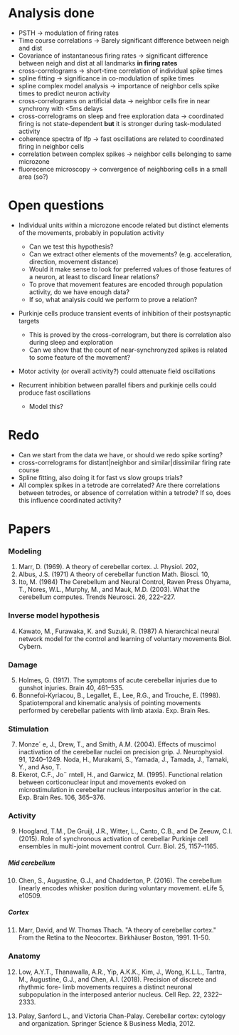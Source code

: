 # Analysis done
- PSTH 
	-> modulation of firing rates
- Time course correlations 
	-> Barely significant difference between neigh and dist
- Covariance of instantaneous firing rates 
	-> significant difference between neigh and dist at all landmarks **in firing rates**
- cross-correlograms 
	-> short-time correlation of individual spike times
- spline fitting 
	-> significance in co-modulation of spike times
- spline complex model analysis
	-> importance of neighbor cells spike times to predict neuron activity
- cross-correlograms on artificial data 
	-> neighbor cells fire in near synchrony with <5ms delays
- cross-correlograms on sleep and free exploration data 
	-> coordinated firing is not state-dependent **but** it is stronger during task-modulated activity
- coherence spectra of lfp 
	-> fast oscillations are related to coordinated firing in neighbor cells
- correlation between complex spikes
	-> neighbor cells belonging to same microzone
- fluorecence microscopy 
	-> convergence of neighboring cells in a small area (so?)


# Open questions
- Individual units within a microzone encode related but distinct elements of the movements, probably in population activity
	- Can we test this hypothesis?
	- Can we extract other elements of the movements? (e.g. acceleration, direction, movement distance)
	- Would it make sense to look for preferred values of those features of a neuron, at least to discard linear relations? 
	- To prove that movement features are encoded through population activity, do we have enough data?
	- If so, what analysis could we perform to prove a relation?

- Purkinje cells produce transient events of inhibition of their postsynaptic targets
	- This is proved by the cross-correlogram, but there is correlation also during sleep and exploration
	- Can we show that the count of near-synchronyzed spikes is related to some feature of the movement? 

- Motor activity (or overall activity?) could attenuate field oscillations

- Recurrent inhibition between parallel fibers and purkinje cells could produce fast oscillations 
	- Model this?

# Redo
- Can we start from the data we have, or should we redo spike sorting?
- cross-correlograms for distant|neighbor and similar|dissimilar firing rate course
- Spline fitting, also doing it for fast vs slow groups trials?
- All complex spikes in a tetrode are correlated? Are there correlations between tetrodes, or absence of correlation within a tetrode? If so, does this influence coordinated activity?


# Papers
### Modeling 
1. Marr, D. (1969). A theory of cerebellar cortex. J. Physiol. 202, 
2. Albus, J.S. (1971) A theory of cerebellar function Math. Biosci. 10,
3. Ito, M. (1984) The Cerebellum and Neural Control, Raven Press
Ohyama, T., Nores, W.L., Murphy, M., and Mauk, M.D. (2003). What the cerebellum computes. Trends Neurosci. 26, 222–227.

### Inverse model hypothesis
4. Kawato, M., Furawaka, K. and Suzuki, R. (1987) A hierarchical neural
network model for the control and learning of voluntary movements
Biol. Cybern.

### Damage
5. Holmes, G. (1917). The symptoms of acute cerebellar injuries due to gunshot injuries. Brain 40, 461–535.
6. Bonnefoi-Kyriacou, B., Legallet, E., Lee, R.G., and Trouche, E. (1998). Spatiotemporal and kinematic analysis of pointing movements performed by cerebellar patients with limb ataxia. Exp. Brain Res.

### Stimulation
7. Monze´ e, J., Drew, T., and Smith, A.M. (2004). Effects of muscimol inactivation of the cerebellar nuclei on precision grip. J. Neurophysiol. 91, 1240–1249.  Noda, H., Murakami, S., Yamada, J., Tamada, J., Tamaki, Y., and Aso, T.
8. Ekerot, C.F., Jo¨ rntell, H., and Garwicz, M. (1995). Functional relation between corticonuclear input and movements evoked on microstimulation in cerebellar nucleus interpositus anterior in the cat. Exp. Brain Res. 106, 365–376.

### Activity 
9. Hoogland, T.M., De Gruijl, J.R., Witter, L., Canto, C.B., and De Zeeuw, C.I.  (2015). Role of synchronous activation of cerebellar Purkinje cell ensembles in multi-joint movement control. Curr. Biol. 25, 1157–1165.

##### Mid cerebellum
10. Chen, S., Augustine, G.J., and Chadderton, P. (2016). The cerebellum linearly encodes whisker position during voluntary movement. eLife 5, e10509.

##### Cortex
11. Marr, David, and W. Thomas Thach. "A theory of cerebellar cortex." From the Retina to the Neocortex. Birkhäuser Boston, 1991. 11-50.

### Anatomy
12. Low, A.Y.T., Thanawalla, A.R., Yip, A.K.K., Kim, J., Wong, K.L.L., Tantra, M., Augustine, G.J., and Chen, A.I. (2018). Precision of discrete and rhythmic fore- limb movements requires a distinct neuronal subpopulation in the interposed anterior nucleus. Cell Rep. 22, 2322–2333.

13. Palay, Sanford L., and Victoria Chan-Palay. Cerebellar cortex: cytology and organization. Springer Science & Business Media, 2012.


